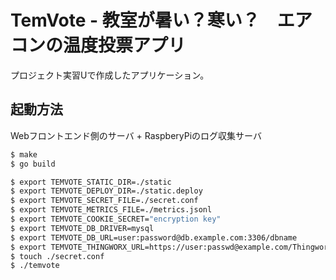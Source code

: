 # TemVote - 教室が暑い？寒い？　エアコンの温度投票アプリ
プロジェクト実習Uで作成したアプリケーション。

## 起動方法
Webフロントエンド側のサーバ + RaspberyPiのログ収集サーバ

```bash
$ make
$ go build

$ export TEMVOTE_STATIC_DIR=./static
$ export TEMVOTE_DEPLOY_DIR=./static.deploy
$ export TEMVOTE_SECRET_FILE=./secret.conf
$ export TEMVOTE_METRICS_FILE=./metrics.jsonl
$ export TEMVOTE_COOKIE_SECRET="encryption key"
$ export TEMVOTE_DB_DRIVER=mysql
$ export TEMVOTE_DB_URL=user:password@db.example.com:3306/dbname
$ export TEMVOTE_THINGWORX_URL=https://user:passwd@example.com/Thingworx
$ touch ./secret.conf
$ ./temvote
```
